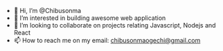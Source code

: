 - 👋 Hi, I’m @Chibusonma
- 👀 I’m interested in building awesome web application
- 💞️ I’m looking to collaborate on projects relating Javascript, Nodejs and React
- 📫 How to reach me on my email: chibusonmaogechi@gmail.com

<!---
Chibusonma/Chibusonma is a ✨ special ✨ repository because its `README.md` (this file) appears on your GitHub profile.
You can click the Preview link to take a look at your changes.
--->
